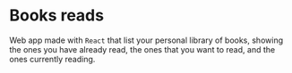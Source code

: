 # Books reads
Web app made with `React` that list your personal library of books, showing the ones you have already read, the ones that you want to read, and the ones currently reading.



